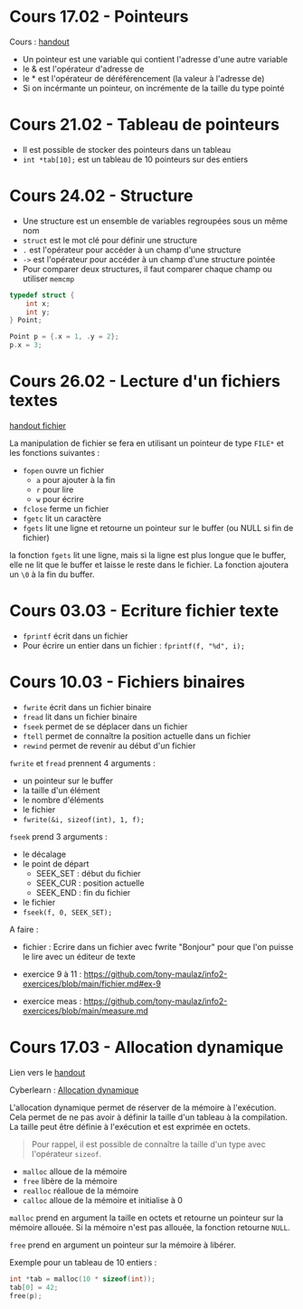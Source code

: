 
# Cours 17.02 - Pointeurs
Cours : [handout](https://heig-tin-info.github.io/handout/content/pointers.html?highlight=pointeur)

- Un pointeur est une variable qui contient l'adresse d'une autre variable
- le & est l'opérateur d'adresse de
- le * est l'opérateur de déréférencement (la valeur à l'adresse de)
- Si on incérmante un pointeur, on incrémente de la taille du type pointé

# Cours 21.02 - Tableau de pointeurs
- Il est possible de stocker des pointeurs dans un tableau
- `int *tab[10];` est un tableau de 10 pointeurs sur des entiers

# Cours 24.02 - Structure
- Une structure est un ensemble de variables regroupées sous un même nom
- `struct` est le mot clé pour définir une structure
- `.` est l'opérateur pour accéder à un champ d'une structure
- `->` est l'opérateur pour accéder à un champ d'une structure pointée
- Pour comparer deux structures, il faut comparer chaque champ ou utiliser `memcmp`

```c
typedef struct {
    int x;
    int y;
} Point;

Point p = {.x = 1, .y = 2};
p.x = 3;
```

# Cours 26.02 - Lecture d'un fichiers textes
[handout fichier](https://heig-tin-info.github.io/handout/content/files.html#)

La manipulation de fichier se fera en utilisant un pointeur de type `FILE*` et les fonctions suivantes :

- `fopen` ouvre un fichier
  - `a` pour ajouter à la fin
  - `r` pour lire
  - `w` pour écrire
- `fclose` ferme un fichier
- `fgetc` lit un caractère
- `fgets` lit une ligne et retourne un pointeur sur le buffer (ou NULL si fin de fichier)

la fonction `fgets` lit une ligne, mais si la ligne est plus longue que le buffer, elle ne lit que le buffer et laisse le reste dans le fichier. La fonction ajoutera un `\0` à la fin du buffer.

# Cours 03.03 - Ecriture fichier texte
- `fprintf` écrit dans un fichier
- Pour écrire un entier dans un fichier : `fprintf(f, "%d", i);`

# Cours 10.03 - Fichiers binaires
- `fwrite` écrit dans un fichier binaire
- `fread` lit dans un fichier binaire
- `fseek` permet de se déplacer dans un fichier
- `ftell` permet de connaître la position actuelle dans un fichier
- `rewind` permet de revenir au début d'un fichier

`fwrite` et `fread` prennent 4 arguments :
- un pointeur sur le buffer
- la taille d'un élément
- le nombre d'éléments
- le fichier
- `fwrite(&i, sizeof(int), 1, f);`

`fseek` prend 3 arguments :
- le décalage
- le point de départ
  - SEEK_SET : début du fichier
  - SEEK_CUR : position actuelle
  - SEEK_END : fin du fichier
- le fichier
- `fseek(f, 0, SEEK_SET);`

A faire :
- fichier :
Ecrire dans un fichier avec fwrite "Bonjour" pour que l'on puisse le lire avec un éditeur de texte

- exercice 9 à 11 : https://github.com/tony-maulaz/info2-exercices/blob/main/fichier.md#ex-9
- exercice meas : https://github.com/tony-maulaz/info2-exercices/blob/main/measure.md

# Cours 17.03 - Allocation dynamique

Lien vers le [handout](https://heig-tin-info.github.io/handout/content/memory-management.html?highlight=malloc#allocation-dynamique)

Cyberlearn : [Allocation dynamique](https://cyberlearn.hes-so.ch/pluginfile.php/3363256/mod_resource/content/0/INFO2.03%20-%20lallocation%20dynamique.pdf)

L'allocation dynamique permet de réserver de la mémoire à l'exécution. Cela permet de ne pas avoir à définir la taille d'un tableau à la compilation. La taille peut être définie à l'exécution et est exprimée en octets.

>Pour rappel, il est possible de connaître la taille d'un type avec l'opérateur `sizeof`.

- `malloc` alloue de la mémoire
- `free` libère de la mémoire
- `realloc` réalloue de la mémoire
- `calloc` alloue de la mémoire et initialise à 0

`malloc` prend en argument la taille en octets et retourne un pointeur sur la mémoire allouée. Si la mémoire n'est pas allouée, la fonction retourne `NULL`.

`free` prend en argument un pointeur sur la mémoire à libérer.

Exemple pour un tableau de 10 entiers :
```c
int *tab = malloc(10 * sizeof(int));
tab[0] = 42;
free(p);
```